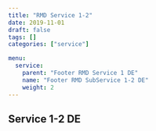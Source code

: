 ```yaml
---
title: "RMD Service 1-2"
date: 2019-11-01
draft: false
tags: []
categories: ["service"]

menu:
  service:
    parent: "Footer RMD Service 1 DE"
    name: "Footer RMD SubService 1-2 DE"
    weight: 2
---
```


## Service 1-2 DE